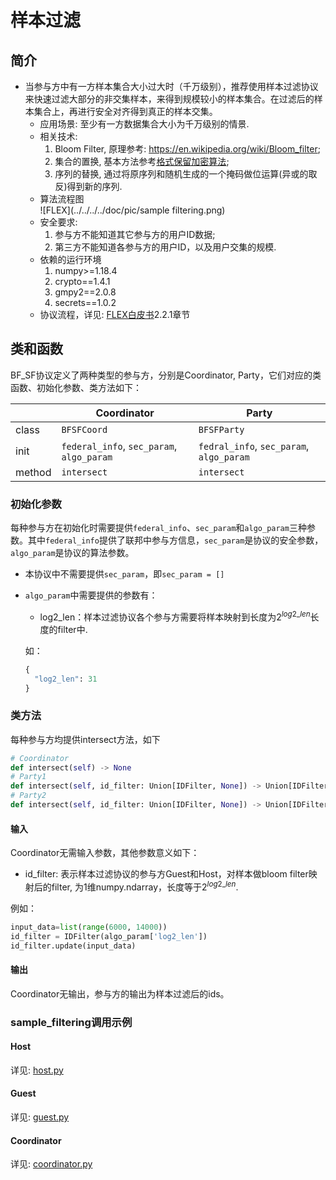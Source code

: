 # 样本过滤
## 简介
* 当参与方中有一方样本集合大小过大时（千万级别），推荐使用样本过滤协议来快速过滤大部分的非交集样本，来得到规模较小的样本集合。在过滤后的样本集合上，再进行安全对齐得到真正的样本交集。
    * 应用场景: 至少有一方数据集合大小为千万级别的情景.
    * 相关技术:  
        1. Bloom Filter, 原理参考: https://en.wikipedia.org/wiki/Bloom_filter;
        2. 集合的置换, 基本方法参考[格式保留加密算法](../../../crypto/fpe/README.md);
        3. 序列的替换, 通过将原序列和随机生成的一个掩码做位运算(异或的取反)得到新的序列.
    * 算法流程图  
        ![FLEX](../../../../doc/pic/sample filtering.png)
    * 安全要求:  
        1. 参与方不能知道其它参与方的用户ID数据;
        2. 第三方不能知道各参与方的用户ID，以及用户交集的规模.
    * 依赖的运行环境
        1. numpy>=1.18.4
        2. crypto==1.4.1
        3. gmpy2==2.0.8
        4. secrets==1.0.2
    * 协议流程，详见: [FLEX白皮书](../../../../doc/FLEX白皮书.pdf)2.2.1章节
 
## 类和函数
BF_SF协议定义了两种类型的参与方，分别是Coordinator, Party，它们对应的类函数、初始化参数、类方法如下：

| | Coordinator | Party |
| ---- | ---- | ---- |
| class | `BFSFCoord` | `BFSFParty` |
| init | `federal_info`, `sec_param`, `algo_param` | `fedral_info`, `sec_param`, `algo_param` |
| method | `intersect` | `intersect` |

### 初始化参数
每种参与方在初始化时需要提供`federal_info`、`sec_param`和`algo_param`三种参数。其中`federal_info`提供了联邦中参与方信息，`sec_param`是协议的安全参数， `algo_param`是协议的算法参数。

* 本协议中不需要提供`sec_param`，即`sec_param = []`

* `algo_param`中需要提供的参数有：
    * log2_len：样本过滤协议各个参与方需要将样本映射到长度为$`2^{log2\_len}`$长度的filter中.
    
   如：
   
    ```python
    {
      "log2_len": 31
    }
    ```

### 类方法
每种参与方均提供intersect方法，如下
```python
# Coordinator
def intersect(self) -> None
# Party1
def intersect(self, id_filter: Union[IDFilter, None]) -> Union[IDFilter, None]
# Party2
def intersect(self, id_filter: Union[IDFilter, None]) -> Union[IDFilter, None]
```
#### 输入
Coordinator无需输入参数，其他参数意义如下：
* id_filter: 表示样本过滤协议的参与方Guest和Host，对样本做bloom filter映射后的filter, 为1维numpy.ndarray，长度等于$`2^{log2\_len}`$.

例如：
```python
input_data=list(range(6000, 14000))
id_filter = IDFilter(algo_param['log2_len'])
id_filter.update(input_data)
```

#### 输出
Coordinator无输出，参与方的输出为样本过滤后的ids。

### sample_filtering调用示例
#### Host
   详见: [host.py](../../../../test/sharing/sample_alignment/sample_filtering/host.py)
#### Guest
   详见: [guest.py](../../../../test/sharing/sample_alignment/sample_filtering/guest.py)
#### Coordinator
   详见: [coordinator.py](../../../../test/sharing/sample_alignment/sample_filtering/coordinator.py)
